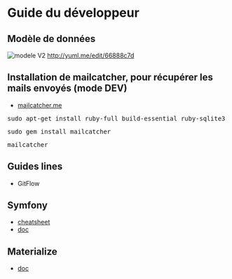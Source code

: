 # Guide du développeur

## Modèle de données

![modele V2](https://yuml.me/66888c7d.png)
http://yuml.me/edit/66888c7d

## <a name="mailcatcher"></a> Installation de mailcatcher, pour récupérer les mails envoyés (mode DEV)

* [mailcatcher.me](https://mailcatcher.me/)
<pre>sudo apt-get install ruby-full build-essential ruby-sqlite3</pre>
<pre>sudo gem install mailcatcher</pre>
<pre>mailcatcher</pre>

## Guides lines
* GitFlow

## Symfony
* [cheatsheet](cheatsheet.md)
* [doc](https://symfony.com/doc/current/index.html)

## Materialize
* [doc](https://materializecss.com/)